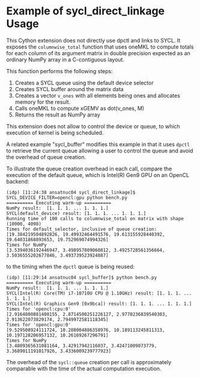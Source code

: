 # Example of sycl_direct_linkage Usage

This Cython extension does not directly use dpctl and links to SYCL. 
It exposes the `columnwise_total` function that uses oneMKL to compute
totals for each column of its argument matrix in double precision 
expected as an ordinary NumPy array in a C-contiguous layout.

This function performs the following steps:

  1. Creates a SYCL queue using the default device selector
  2. Creates SYCL buffer around the matrix data
  3. Creates a vector `v_ones` with all elements being ones
     and allocates memory for the result.
  4. Calls oneMKL to compute xGEMV as dot(v_ones, M)
  5. Returns the result as NumPy array

This extension does not allow to control the device or queue, to
which execution of kernel is being scheduled.

A related example "sycl_buffer" modifies this example in that it uses
`dpctl` to retrieve the current queue allowing a user to control the queue
and avoid the overhead of queue creation.

To illustrate the queue creation overhead in each call, compare the execution of the default queue,
which is Intel(R) Gen9 GPU on an OpenCL backend:

```
(idp) [11:24:38 ansatnuc04 sycl_direct_linkage]$ SYCL_DEVICE_FILTER=opencl:gpu python bench.py
========== Executing warm-up ==========
NumPy result:  [1. 1. 1. ... 1. 1. 1.]
SYCL(default_device) result: [1. 1. 1. ... 1. 1. 1.]
Running time of 100 calls to columnwise_total on matrix with shape (10000, 4098)
Times for default_selector, inclusive of queue creation:
[19.384219504892826, 19.49932464491576, 19.613155928440392, 19.64031868893653, 19.752969074994326]
Times for NumPy
[3.5394036192446947, 3.498957809060812, 3.4925728561356664, 3.5036555202677846, 3.493739523924887]
```

to the timing when the `dpctl` queue is being reused:

```
(idp) [11:29:14 ansatnuc04 sycl_buffer]$ python bench.py
========== Executing warm-up ==========
NumPy result:  [1. 1. 1. ... 1. 1. 1.]
SYCL(Intel(R) Core(TM) i7-10710U CPU @ 1.10GHz) result: [1. 1. 1. ... 1. 1. 1.]
SYCL(Intel(R) Graphics Gen9 [0x9bca]) result: [1. 1. 1. ... 1. 1. 1.]
Times for 'opencl:cpu:0'
[2.9164800881408155, 2.8714500251226127, 2.9770236839540303, 2.913622073829174, 2.7949972581118345]
Times for 'opencl:gpu:0'
[9.529508924111724, 10.288004886358976, 10.189113245811313, 10.197128206957132, 10.26169267296791]
Times for NumPy
[3.4809365631081164, 3.42917942116037, 3.42471009073779, 3.3689011191017926, 3.4336009239777923]
```

The overhead of the ``sycl::queue`` creation per call is approximately comparable with the time of
the actual computation execution.
